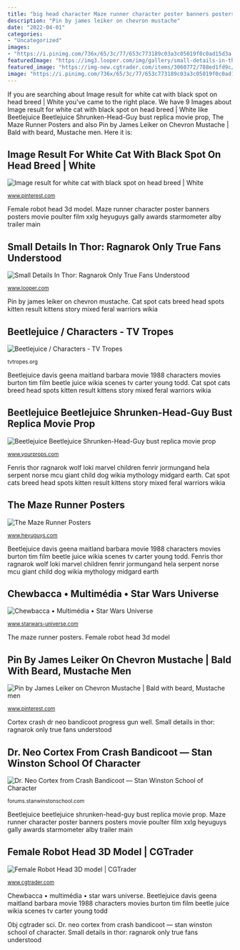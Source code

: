 ```yaml
---
title: "big head character Maze runner character poster banners posters movie poulter film xxlg heyuguys gally awards starmometer alby trailer main"
description: "Pin by james leiker on chevron mustache"
date: "2022-04-01"
categories:
- "Uncategorized"
images:
- "https://i.pinimg.com/736x/65/3c/77/653c773189c03a3c05019f0c0ad15d3a.jpg"
featuredImage: "https://img3.looper.com/img/gallery/small-details-in-thor-ragnarok-only-true-fans-understood/fenris-wolf-1510088056.jpg"
featured_image: "https://img-new.cgtrader.com/items/3060772/788ed1fd9c/female-robot-head-3d-model-max-obj-fbx.jpg"
image: "https://i.pinimg.com/736x/65/3c/77/653c773189c03a3c05019f0c0ad15d3a.jpg"
---
```


If you are searching about Image result for white cat with black spot on head breed | White you've came to the right place. We have 9 Images about Image result for white cat with black spot on head breed | White like Beetlejuice Beetlejuice Shrunken-Head-Guy bust replica movie prop, The Maze Runner Posters and also Pin by James Leiker on Chevron Mustache | Bald with beard, Mustache men. Here it is:

## Image Result For White Cat With Black Spot On Head Breed | White

![Image result for white cat with black spot on head breed | White](https://i.pinimg.com/originals/8f/92/74/8f927492d7d9bde2e36b09aede5a7c63.jpg "Maze runner character poster banners posters movie poulter film xxlg heyuguys gally awards starmometer alby trailer main")

<small>www.pinterest.com</small>

Female robot head 3d model. Maze runner character poster banners posters movie poulter film xxlg heyuguys gally awards starmometer alby trailer main

## Small Details In Thor: Ragnarok Only True Fans Understood

![Small Details In Thor: Ragnarok Only True Fans Understood](https://img3.looper.com/img/gallery/small-details-in-thor-ragnarok-only-true-fans-understood/fenris-wolf-1510088056.jpg "Cat spot cats breed head spots kitten result kittens story mixed feral warriors wikia")

<small>www.looper.com</small>

Pin by james leiker on chevron mustache. Cat spot cats breed head spots kitten result kittens story mixed feral warriors wikia

## Beetlejuice / Characters - TV Tropes

![Beetlejuice / Characters - TV Tropes](https://static.tvtropes.org/pmwiki/pub/images/barbaramaitland.jpg "Moustache stache")

<small>tvtropes.org</small>

Beetlejuice davis geena maitland barbara movie 1988 characters movies burton tim film beetle juice wikia scenes tv carter young todd. Cat spot cats breed head spots kitten result kittens story mixed feral warriors wikia

## Beetlejuice Beetlejuice Shrunken-Head-Guy Bust Replica Movie Prop

![Beetlejuice Beetlejuice Shrunken-Head-Guy bust replica movie prop](https://www.yourprops.com/movieprops/default/4a64cf00b1728/Beetlejuice-Beetlejuice-Shrunken-Head-Guy-bust-2.jpg "Obj cgtrader sci")

<small>www.yourprops.com</small>

Fenris thor ragnarok wolf loki marvel children fenrir jormungand hela serpent norse mcu giant child dog wikia mythology midgard earth. Cat spot cats breed head spots kitten result kittens story mixed feral warriors wikia

## The Maze Runner Posters

![The Maze Runner Posters](https://www.heyuguys.com/images/2014/09/The-Maze-Runner-Character-Banners-3.jpg "Beetlejuice beetlejuice shrunken-head-guy bust replica movie prop")

<small>www.heyuguys.com</small>

Beetlejuice davis geena maitland barbara movie 1988 characters movies burton tim film beetle juice wikia scenes tv carter young todd. Fenris thor ragnarok wolf loki marvel children fenrir jormungand hela serpent norse mcu giant child dog wikia mythology midgard earth

## Chewbacca • Multimédia • Star Wars Universe

![Chewbacca • Multimédia • Star Wars Universe](http://www.starwars-universe.com/images/multimedia/Images/Personnages/Chewbacca/hqchewie.jpg "Beetlejuice / characters")

<small>www.starwars-universe.com</small>

The maze runner posters. Female robot head 3d model

## Pin By James Leiker On Chevron Mustache | Bald With Beard, Mustache Men

![Pin by James Leiker on Chevron Mustache | Bald with beard, Mustache men](https://i.pinimg.com/736x/65/3c/77/653c773189c03a3c05019f0c0ad15d3a.jpg "Cat spot cats breed head spots kitten result kittens story mixed feral warriors wikia")

<small>www.pinterest.com</small>

Cortex crash dr neo bandicoot progress gun well. Small details in thor: ragnarok only true fans understood

## Dr. Neo Cortex From Crash Bandicoot — Stan Winston School Of Character

![Dr. Neo Cortex from Crash Bandicoot — Stan Winston School of Character](https://us.v-cdn.net/5020761/uploads/editor/62/rly5f6lpl4z1.jpg "Fenris thor ragnarok wolf loki marvel children fenrir jormungand hela serpent norse mcu giant child dog wikia mythology midgard earth")

<small>forums.stanwinstonschool.com</small>

Beetlejuice beetlejuice shrunken-head-guy bust replica movie prop. Maze runner character poster banners posters movie poulter film xxlg heyuguys gally awards starmometer alby trailer main

## Female Robot Head 3D Model | CGTrader

![Female Robot Head 3D model | CGTrader](https://img-new.cgtrader.com/items/3060772/788ed1fd9c/female-robot-head-3d-model-max-obj-fbx.jpg "Fenris thor ragnarok wolf loki marvel children fenrir jormungand hela serpent norse mcu giant child dog wikia mythology midgard earth")

<small>www.cgtrader.com</small>

Chewbacca • multimédia • star wars universe. Beetlejuice davis geena maitland barbara movie 1988 characters movies burton tim film beetle juice wikia scenes tv carter young todd

Obj cgtrader sci. Dr. neo cortex from crash bandicoot — stan winston school of character. Small details in thor: ragnarok only true fans understood
